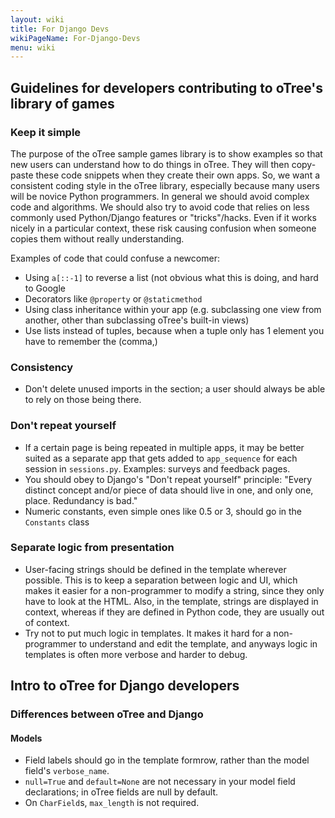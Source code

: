 ```yaml
---
layout: wiki
title: For Django Devs
wikiPageName: For-Django-Devs
menu: wiki
---
```


## Guidelines for developers contributing to oTree's library of games

### Keep it simple
The purpose of the oTree sample games library is to show examples so that new users can understand how to do things in oTree. They will then copy-paste these code snippets when they create their own apps. So, we want a consistent coding style in the oTree library, especially because many users will be novice Python programmers. In general we should avoid complex code and algorithms. We should also try to avoid code that relies on less commonly used Python/Django features or "tricks"/hacks. Even if it works nicely in a particular context, these risk causing confusion when someone copies them without really understanding.

Examples of code that could confuse a newcomer:
* Using `a[::-1]` to reverse a list (not obvious what this is doing, and hard to Google
* Decorators like `@property` or `@staticmethod`
* Using class inheritance within your app (e.g. subclassing one view from another, other than subclassing oTree's built-in views)
* Use lists instead of tuples, because when a tuple only has 1 element you have to remember the (comma,)

### Consistency
* Don't delete unused imports in the <standard imports> section; a user should always be able to rely on those being there.

### Don't repeat yourself
* If a certain page is being repeated in multiple apps, it may be better suited as a separate app that gets added to `app_sequence` for each session in `sessions.py`. Examples: surveys and feedback pages.
* You should obey to Django's "Don't repeat yourself" principle: "Every distinct concept and/or piece of data should live in one, and only one, place. Redundancy is bad."
 * Numeric constants, even simple ones like 0.5 or 3, should go in the `Constants` class

### Separate logic from presentation
* User-facing strings should be defined in the template wherever possible. This is to keep a separation between logic and UI, which makes it easier for a non-programmer to modify a string, since they only have to look at the HTML. Also, in the template, strings are displayed in context, whereas if they are defined in Python code, they are usually out of context.
* Try not to put much logic in templates. It makes it hard for a non-programmer to understand and edit the template, and anyways logic in templates is often more verbose and harder to debug.

## Intro to oTree for Django developers

### Differences between oTree and Django

#### Models
* Field labels should go in the template formrow, rather than the model field's `verbose_name`.
* `null=True` and `default=None` are not necessary in your model field declarations; in oTree fields are null by default.
* On `CharField`s, `max_length` is not required.

